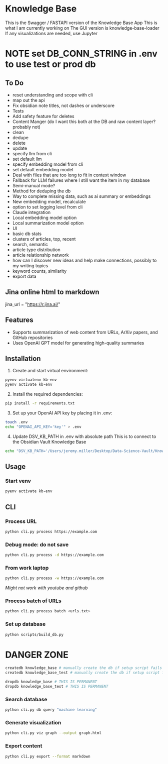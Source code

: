 # Knowledge Base

This is the Swagger / FASTAPI version of the Knowledge Base App
This is what I am currently working on
The GUI version is knowledge-base-loader
If any visualizations are needed, use Jupyter

# NOTE set DB_CONN_STRING in .env to use test or prod db

## To Do
* reset understanding and scope with cli
* map out the api
* Fix obsidian note titles, not dashes or underscore
* Tests
* Add safety feature for deletes
* Content Manger (do I want this both at the DB and raw content layer? probably not)
 * clean
 * dedupe
 * delete
 * update
* specify llm from cli
* set default llm
* specify embedding model from cli
* set default embedding model
* Deal with files that are too long to fit in context window
* Fallback for LLM failures where I still want the item in my database
 * Semi-manual mode?
* Method for deduping the db
* Way to complete missing data, such as ai summary or embeddings
* New embedding model, recalculate
* option to set logging level from cli
* Claude integration
* Local embedding model option
* Local summarization model option
* UI
 * basic db stats
 * clusters of articles, top, recent
 * search, semantic
 * article type distribution
 * article relationship network
 * how can I discover new ideas and help make connections, possibly to my writing topics
 * keyword counts, similarity
 * export data


## Jina online html to markdown
jina_url = "https://r.jina.ai/<URL>"

## Features

- Supports summarization of web content from URLs, ArXiv papers, and GitHub repositories
- Uses OpenAI GPT model for generating high-quality summaries

## Installation

1. Create and start virtual environment:
```sh
pyenv virtualenv kb-env
pyenv activate kb-env
```

2. Install the required dependencies:
```sh
pip install -r requirements.txt
```

3. Set up your OpenAI API key by placing it in .env:
```sh
touch .env
echo "OPENAI_API_KEY='key'" > .env
```

4. Update DSV_KB_PATH in .env with absolute path
This is to connect to the Obsidian Vault Knowledge Base
```sh
echo "DSV_KB_PATH='/Users/jeremy.miller/Desktop/Data-Science-Vault/Knowledge-base'" >> .env
```

## Usage
### Start venv
```sh
pyenv activate kb-env
```

## CLI
### Process URL
```sh
python cli.py process https://example.com
```

### Debug mode: do not save
```sh
python cli.py process -d https://example.com
```

### From work laptop
```sh
python cli.py process -w https://example.com
```
_Might not work with youtube and github_


### Process batch of URLs
```sh
python cli.py process batch <urls.txt>
```

### Set up database
```sh
python scripts/build_db.py
```

# DANGER ZONE
```sh
createdb knowledge_base # manually create the db if setup script fails to
createdb knowledge_base_test # manually create the db if setup script fails to
```

```sh
dropdb knowledge_base # THIS IS PERMANENT
dropdb knowledge_base_test # THIS IS PERMANENT
```

### Search database
```sh
python cli.py db query "machine learning"
```

### Generate visualization
```sh
python cli.py viz graph --output graph.html
```

### Export content
```sh
python cli.py export --format markdown
```

